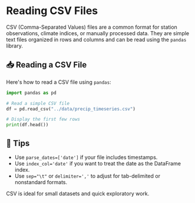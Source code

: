 # Reading CSV Files

CSV (Comma-Separated Values) files are a common format for station observations, climate indices, or manually processed data. They are simple text files organized in rows and columns and can be read using the `pandas` library.

## 📥 Reading a CSV File

Here's how to read a CSV file using `pandas`:

```python
import pandas as pd

# Read a simple CSV file
df = pd.read_csv("../data/precip_timeseries.csv")

# Display the first few rows
print(df.head())
```

## 🧠 Tips

- Use `parse_dates=['date']` if your file includes timestamps.
- Use `index_col='date'` if you want to treat the date as the DataFrame index.
- Use `sep="\t"` or `delimiter=','` to adjust for tab-delimited or nonstandard formats.

CSV is ideal for small datasets and quick exploratory work.


